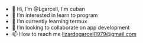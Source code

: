 - 👋 Hi, I’m @Lgarcell, I'm cuban
- 👀 I’m interested in learn to program
- 🌱  I’m currently learning termux
- 💞️ I’m looking to collaborate on app development
- 📫 How to reach me lizardogarcell1979@gmail.com

<!---
Lgarcell/Lgarcell is a ✨ special ✨ repository because its `README.md` (this file) appears on your GitHub profile.
You can click the Preview link to take a look at your changes.
--->
